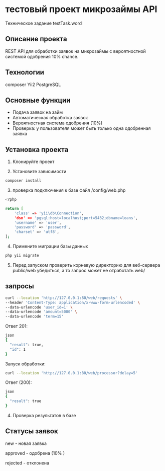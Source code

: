 # тестовый проект микрозаймы API
Техническое задание testTask.word
## Описание проекта
REST API для обработки заявок на микрозаймы с вероятностной системой одобрения 10% chance.

## Технологии
composer
Yii2
PostgreSQL

## Основные функции
- Подача заявок на займ
- Автоматическая обработка заявок
- Вероятностная система одобрения (10%)
- Проверка: у пользователя может быть только одна одобренная заявка

## Установка проекта
1. Клонируйте проект

2. Установите зависимости
```bash
composer install
```

3. проверка подключения к базе файл /config/web.php
```bash
<?php

return [
    'class' => 'yii\db\Connection',
    'dsn' => 'pgsql:host=localhost;port=5432;dbname=loans',
    'username' => 'user',
    'password' => 'password',
    'charset' => 'utf8',
];
```

4. Примените миграции базы данных
```bash
php yii migrate
```

5. Перед запуском проверить корневую директорию для веб-сервера public/web убедиться, а то запрос может не отработать web/


## запросы

```bash
curl --location 'http://127.0.0.1:80/web/requests' \
--header 'Content-Type: application/x-www-form-urlencoded' \
--data-urlencode 'user_id=1' \
--data-urlencode 'amount=5000' \
--data-urlencode 'term=15'
```
Ответ 201:

```bash
json
{
  "result": true,
  "id": 1
}
```

Запуск обработки:

```bash
curl --location 'http://127.0.0.1:80/web/processor?delay=5'
```

Ответ (200):

```bash
json
{
  "result": true
}
```

4. Проверка результатов в базе

## Статусы заявок
new - новая заявка

approved - одобрена (10% )

rejected - отклонена